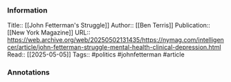 
### Information
Title:: [[John Fetterman's Struggle]]
Author:: [[Ben Terris]]
Publication::  [[New York Magazine]]
URL:: https://web.archive.org/web/20250502131435/https://nymag.com/intelligencer/article/john-fetterman-struggle-mental-health-clinical-depression.html
Read:: [[2025-05-05]]
Tags:: #politics #johnfetterman 
#article

### Annotations
